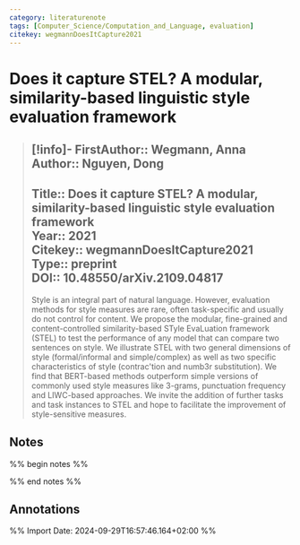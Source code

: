 ```yaml
---
category: literaturenote
tags: [Computer_Science/Computation_and_Language, evaluation]
citekey: wegmannDoesItCapture2021
---
```

# Does it capture STEL? A modular, similarity-based linguistic style evaluation framework

> [!info]-
> **FirstAuthor**:: Wegmann, Anna  
> **Author**:: Nguyen, Dong  
> ---    
> **Title**:: Does it capture STEL? A modular, similarity-based linguistic style evaluation framework  
> **Year**:: 2021   
> **Citekey**:: wegmannDoesItCapture2021  
> **Type**:: preprint  
> **DOI**:: 10.48550/arXiv.2109.04817
> ---
> Style is an integral part of natural language. However, evaluation methods for style measures are rare, often task-specific and usually do not control for content. We propose the modular, fine-grained and content-controlled similarity-based STyle EvaLuation framework (STEL) to test the performance of any model that can compare two sentences on style. We illustrate STEL with two general dimensions of style (formal/informal and simple/complex) as well as two specific characteristics of style (contrac'tion and numb3r substitution). We find that BERT-based methods outperform simple versions of commonly used style measures like 3-grams, punctuation frequency and LIWC-based approaches. We invite the addition of further tasks and task instances to STEL and hope to facilitate the improvement of style-sensitive measures.

## Notes
%% begin notes %%

%% end notes %%

## Annotations



%% Import Date: 2024-09-29T16:57:46.164+02:00 %%
